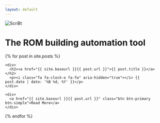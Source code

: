 ```yaml
---
layout: default
---
```

<div id="scribtLogo">
	<img alt="ScriBt" src="https://cloud.githubusercontent.com/assets/14874906/25773497/ea75ad0e-329b-11e7-92fb-e373d11fdd4b.png" title="ScriBt">
    <h1>The ROM building automation tool</h1>
</div>

<div class="container">
  {% for post in site.posts %}
  <div>

    <div>
      <h2><a href="{{ site.baseurl }}{{ post.url }}">{{ post.title }}</a></h2>
      <p><i class="fa fa-clock-o fa-fw" aria-hidden="true"></i> {{ post.date | date: '%B %d, %Y' }}</p>
    </div>

    <div>
      <a href="{{ site.baseurl }}{{ post.url }}" class="btn btn-primary btn-simple">Read More</a>
    </div>

  </div>
  {% endfor %}
</div>
